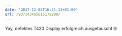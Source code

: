 ```yaml
---
date: '2017-12-03T16:31:11+01:00'
url: /937343465616179200/
---
```

Yay, defektes T420 Display erfolgreich ausgetauscht 🤓

